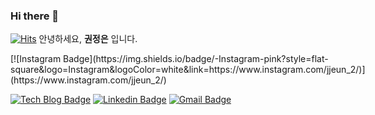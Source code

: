 ### Hi there 👋 
[![Hits](https://hits.seeyoufarm.com/api/count/incr/badge.svg?url=https%3A%2F%2Fgithub.com%2FJungeunKwon)](https://hits.seeyoufarm.com)
안녕하세요, **권정은** 입니다.

<div style="display:inline-block">
	<div style="display:inline-block">
 [![Instagram Badge](https://img.shields.io/badge/-Instagram-pink?style=flat-square&logo=Instagram&logoColor=white&link=https://www.instagram.com/jjeun_2/)](https://www.instagram.com/jjeun_2/)
	</div>
	<div style="display:inline-block">

 [![Tech Blog Badge](http://img.shields.io/badge/-Tech%20blog-black?style=flat-square&logo=github&link=https://jungeunkwon.github.io/)](https://jungeunkwon.github.io/)
	</div>
	<div style="display:inline-block">
  [![Linkedin Badge](https://img.shields.io/badge/-LinkedIn-blue?style=flat-square&logo=Linkedin&logoColor=white&link=https://www.linkedin.com/in/%EC%A0%95%EC%9D%80-%EA%B6%8C-293267171/)](https://www.linkedin.com/in/%EC%A0%95%EC%9D%80-%EA%B6%8C-293267171/)	
	</div>
	<div style="display:inline-block">
  [![Gmail Badge](https://img.shields.io/badge/Gmail-d14836?style=flat-square&logo=Gmail&logoColor=white&link=mailto:wjdwjd95@gmail.com)](mailto:wjdwjd95@gmail.com)
	</div>
  </div>
<!--
**JungeunKwon/JungeunKwon** is a ✨ _special_ ✨ repository because its `README.md` (this file) appears on your GitHub profile.

Here are some ideas to get you started:

- 🔭 I’m currently working on ...
- 🌱 I’m currently learning ...
- 👯 I’m looking to collaborate on ...
- 🤔 I’m looking for help with ...
- 💬 Ask me about ...
- 📫 How to reach me: ...
- 😄 Pronouns: ...
- ⚡ Fun fact: ...
-->
